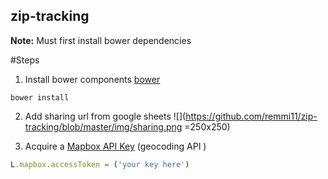 ## zip-tracking

**Note:** Must first install bower dependencies

#Steps

1) Install bower components [bower](https://bower.io/)
```
bower install
```

2) Add sharing url from google sheets
![](https://github.com/remmi11/zip-tracking/blob/master/img/sharing.png =250x250)

3) Acquire a [Mapbox API Key](https://www.mapbox.com/) (geocoding API )
```javascript
L.mapbox.accessToken = ('your key here')
```